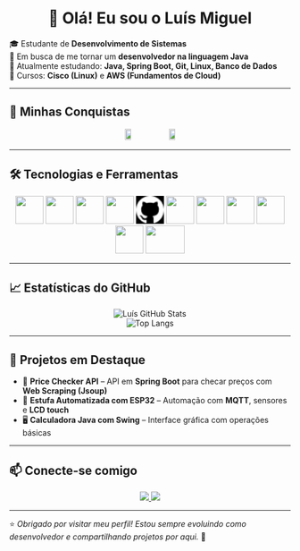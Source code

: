 <h1 align="center">👋 Olá! Eu sou o Luís Miguel</h1>

🎓 Estudante de **Desenvolvimento de Sistemas**  
🚀 Em busca de me tornar um **desenvolvedor na linguagem Java**  
🌱 Atualmente estudando: **Java, Spring Boot, Git, Linux, Banco de Dados**  
🔧 Cursos: **Cisco (Linux)** e **AWS (Fundamentos de Cloud)**  

---

## 🏅 Minhas Conquistas

<p align="center">
  <a href="https://www.credly.com/badges/3776283f-b282-4aa5-91e5-1731bda66323/public_url" target="blank" style="text-decoration: none;">
  <img width="15%" height="15%" src="https://images.credly.com/size/340x340/images/73e4a58b-a8ef-41a3-a7db-9183dd269882/image.png"/>
</a>
<a href="https://www.credly.com/badges/81186be0-e6b2-4721-8e57-17c8f3ac1620/public_url" target="blank" style="text-decoration: none;">
  <img width="15%" height="15%" src="https://images.credly.com/size/340x340/images/119182cf-ca68-495a-a415-bff62dfdcc7e/image.png"/>
</a>


---

## 🛠️ Tecnologias e Ferramentas

<div align="center">

<p align="center">
  <!-- Java -->
  <img src="https://cdn.jsdelivr.net/gh/devicons/devicon/icons/java/java-original.svg" width="50" height="50"/>
  <!-- Spring -->
  <img src="https://cdn.jsdelivr.net/gh/devicons/devicon/icons/spring/spring-original.svg" width="50" height="50"/>
  <!-- Linux -->
  <img src="https://cdn.jsdelivr.net/gh/devicons/devicon/icons/linux/linux-original.svg" width="50" height="50"/>
  <!-- Git -->
  <img src="https://cdn.jsdelivr.net/gh/devicons/devicon/icons/git/git-original.svg" width="50" height="50"/>
  <!-- GitHub (branco para fundo escuro) -->
  <img src="https://raw.githubusercontent.com/primer/octicons/main/icons/mark-github-16.svg" width="50" height="50" style="filter: invert(1);"/>
  <!-- SQLite -->
  <img src="https://cdn.jsdelivr.net/gh/devicons/devicon/icons/sqlite/sqlite-original.svg" width="50" height="50"/>
  <!-- C++ -->
  <img src="https://cdn.jsdelivr.net/gh/devicons/devicon/icons/cplusplus/cplusplus-original.svg" width="50" height="50"/>
  <!-- HTML5 -->
  <img src="https://cdn.jsdelivr.net/gh/devicons/devicon/icons/html5/html5-original.svg" width="50" height="50"/>
  <!-- CSS3 -->
  <img src="https://cdn.jsdelivr.net/gh/devicons/devicon/icons/css3/css3-original.svg" width="50" height="50"/>
  <!-- JavaScript -->
  <img src="https://cdn.jsdelivr.net/gh/devicons/devicon/icons/javascript/javascript-original.svg" width="50" height="50"/>
  <!-- AWS (logo oficial, garantido) -->
  <img src="https://upload.wikimedia.org/wikipedia/commons/9/93/Amazon_Web_Services_Logo.svg" width="70" height="50"/>
</p>

</div>

---

## 📈 Estatísticas do GitHub

<div align="center">

![Luís GitHub Stats](https://github-readme-stats.vercel.app/api?username=Luis9768&show_icons=true&theme=transparent)  
![Top Langs](https://github-readme-stats.vercel.app/api/top-langs/?username=Luis9768&layout=compact&theme=transparent)

</div>

---

## 💼 Projetos em Destaque

- 🔎 **Price Checker API** – API em **Spring Boot** para checar preços com **Web Scraping (Jsoup)**  
- 🌿 **Estufa Automatizada com ESP32** – Automação com **MQTT**, sensores e **LCD touch**  
- 🖥️ **Calculadora Java com Swing** – Interface gráfica com operações básicas  

---

## 📫 Conecte-se comigo

<div align="center">

<a href="https://www.linkedin.com/in/lu%C3%ADs-miguel-pereira-lima-348141249/" target="_blank">
<img src="https://img.shields.io/badge/LinkedIn-0077B5?style=for-the-badge&logo=linkedin&logoColor=white" />
</a>  
<a href="https://github.com/Luis9768" target="_blank">
<img src="https://img.shields.io/badge/GitHub-181717?style=for-the-badge&logo=github&logoColor=white" />
</a>

</div>

---

⭐ *Obrigado por visitar meu perfil! Estou sempre evoluindo como desenvolvedor e compartilhando projetos por aqui.* 🚀
